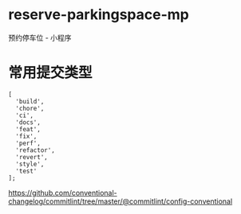 # reserve-parkingspace-mp

预约停车位 - 小程序

# 常用提交类型

```text
[
  'build',
  'chore',
  'ci',
  'docs',
  'feat',
  'fix',
  'perf',
  'refactor',
  'revert',
  'style',
  'test'
];
```

https://github.com/conventional-changelog/commitlint/tree/master/@commitlint/config-conventional
